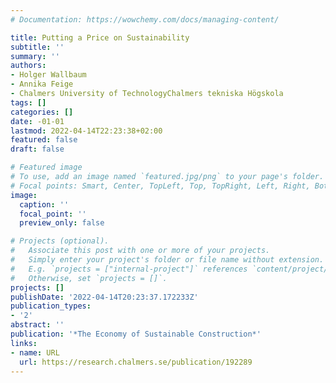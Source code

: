 ```yaml
---
# Documentation: https://wowchemy.com/docs/managing-content/

title: Putting a Price on Sustainability
subtitle: ''
summary: ''
authors:
- Holger Wallbaum
- Annika Feige
- Chalmers University of TechnologyChalmers tekniska Högskola
tags: []
categories: []
date: -01-01
lastmod: 2022-04-14T22:23:38+02:00
featured: false
draft: false

# Featured image
# To use, add an image named `featured.jpg/png` to your page's folder.
# Focal points: Smart, Center, TopLeft, Top, TopRight, Left, Right, BottomLeft, Bottom, BottomRight.
image:
  caption: ''
  focal_point: ''
  preview_only: false

# Projects (optional).
#   Associate this post with one or more of your projects.
#   Simply enter your project's folder or file name without extension.
#   E.g. `projects = ["internal-project"]` references `content/project/deep-learning/index.md`.
#   Otherwise, set `projects = []`.
projects: []
publishDate: '2022-04-14T20:23:37.172233Z'
publication_types:
- '2'
abstract: ''
publication: '*The Economy of Sustainable Construction*'
links:
- name: URL
  url: https://research.chalmers.se/publication/192289
---
```

